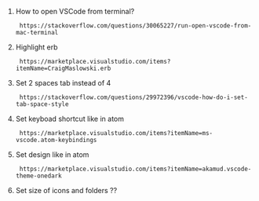 1. How to open VSCode from terminal?
    
        https://stackoverflow.com/questions/30065227/run-open-vscode-from-mac-terminal
2. Highlight erb
    
        https://marketplace.visualstudio.com/items?itemName=CraigMaslowski.erb
3. Set 2 spaces tab instead of 4

        https://stackoverflow.com/questions/29972396/vscode-how-do-i-set-tab-space-style
4. Set keyboad shortcut like in atom 
        
        https://marketplace.visualstudio.com/items?itemName=ms-vscode.atom-keybindings
        
5. Set design like in atom

        https://marketplace.visualstudio.com/items?itemName=akamud.vscode-theme-onedark
6. Set size of icons and folders
        ??
